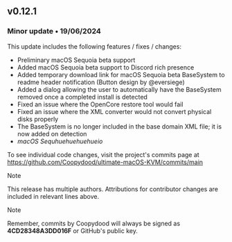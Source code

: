 ## v0.12.1

### Minor update • 19/06/2024

This update includes the following features / fixes / changes:

- Preliminary macOS Sequoia beta support
- Added macOS Sequoia beta support to Discord rich presence
- Added temporary download link for macOS Sequoia beta BaseSystem to readme header notification (Button design by @eversiege)
- Added a dialog allowing the user to automatically have the BaseSystem removed once a completed install is detected
- Fixed an issue where the OpenCore restore tool would fail
- Fixed an issue where the XML converter would not convert physical disks properly
- The BaseSystem is no longer included in the base domain XML file; it is now added on detection
- *macOS Sequhuehuehuehueio*

To see individual code changes, visit the project's commits page at <https://github.com/Coopydood/ultimate-macOS-KVM/commits/main>

> [!NOTE]
> This release has multiple authors. Attributions for contributor changes are included in relevant lines above.

> [!NOTE]
> Remember, commits by Coopydood will always be signed as **4CD28348A3DD016F** or GitHub's public key.
